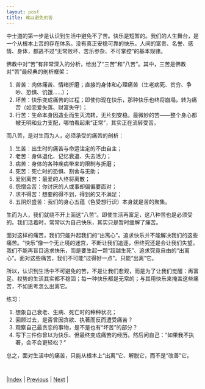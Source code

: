 ```yaml
---
layout: post
title: 难以避免的苦
---
```


中士道的第一步是认识到生活中避免不了苦。快乐是短暂的。我们的人生舞台，是一个从根本上苦的存在体系。没有真正安稳可靠的快乐。人间的富贵、名誉、感情、身体，都逃不过“无常败坏、苦乐参杂、不可掌控”的基本规律。

佛教中对“苦”有非常深入的分析，给出了“三苦”和“八苦”。其中，三苦是佛教对“苦”最经典的剖析框架：
1. 苦苦：肉体痛苦、情绪折磨；直接的身体和心理痛苦（生老病死、贫穷、争吵、恐惧、饥饿……）；
2. 坏苦：快乐变成痛苦的过程；即使你现在快乐，那种快乐也终将崩塌，转为痛苦（如恋爱失落、财富失守）；
3. 行苦：生命本身因造业而生灭流转，无片刻安稳。最微妙的苦——整个身心都被无明和业力支配，哪怕看起来“正常”，其实正在流转受苦。

而八苦，是对生而为人，必须承受的痛苦的剖析：
1. 生苦：出生时的痛苦与命运注定的不由自主；
2. 老苦：身体退化、记忆衰退、失去活力；
3. 病苦：身体的各种疾病带来的限制与折磨；
4. 死苦：死亡时的恐惧、割舍与无助；
5. 爱别离苦：最爱的人终将离散；
6. 怨憎会苦：你讨厌的人或事却偏偏要面对；
7. 求不得苦：想要的得不到，得到的又不满足；
8. 五阴炽盛苦：我们的身心五蕴（色受想行识）本身就是苦的聚集。

生而为人，我们就绕不开上面这“八苦”。即使生活再富足，这八种苦也是必须受的。我们活着时，常常以为自己快乐，其实只是暂时缓解了痛苦。

面对这样的痛苦，我们只能升起我们的“出离心”。追求快乐并不能解决我们的这些痛苦。“快乐”像一个无止境的迷宫，不断让我们追逐，但终究还是会让我们失望。我们不能再盲目追求快乐，而是要生起一颗“超越生死”、追求究竟自由的“出离心”。面对这些痛苦，我们不可能“过得好一点”。只能“出离”它。

所以，认识到生活中不可避免的苦，不是让我们悲观，而是为了让我们觉醒：再富足、权势的生活其实都不稳固；每一种快乐都是无常的；与其用快乐来掩盖这些痛苦，不如思考怎么出离它。

练习：
1. 想象自己衰老、生病、死亡时的种种状况；
2. 回顾过去，是否曾因贪欲、执著而反而遭受痛苦？
3. 观察自己最贪恋的事物，是不是也有“坏苦”的部分？
4. 写下三件你曾以为快乐、但最终变成痛苦的经历。然后问自己：“如果我不执著，会不会更轻松？”

总之，面对生活中的痛苦，只能从根本上“出离”它、解脱它，而不是“改善”它。

<br/>

|[Index](../) | [Previous](52-zhong) | [Next](55-wumin) |
